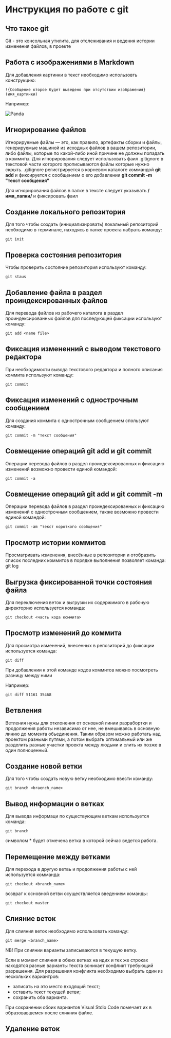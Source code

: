 # **Инструкция по работе с git**

## Что такое git

Git - это консольная утилита, для отслеживания и ведения истории изменения файлов, в проекте

## Работа с изображениями в Markdown

Для добавления картинки в текст необходимо использовть конструкцию:

    !{Сообщение кторое будет выведено при отсутствии изображения}(имя_картинки)

Например:

![Panda](images/Panda.jpg)

## Игнорирование файлов

Игнорируемые файлы — это, как правило, артефакты сборки и файлы, генерируемые машиной из исходных файлов в вашем репозитории, либо файлы, которые по какой-либо иной причине не должны попадать в коммиты.
Для игнорирования следует использовать фаил .gitignore в текстовой части которого прописываются файлы которые нужно скрыть.
.gitignore регистрируется в корневом каталоге коммандой **git add** и фиксируется с сообщением о его добавлении **git commit -m "текст сообщения"**

Для игнорирования файлов в папке в тексте следует указывать **/имя_папки/** и фиксировать фаил

## Создание локального репозитория

Для того чтобы создать (инициализировать) локальный репозиторий необходимо в терминале, находясь в папке проекта набрать команду:

    git init

## Проверка состояния репозитория

Чтобы проверить состояние репозитория используют команду:

    git staus

## Добавление файла в раздел проиндексированных файлов

Для перевода файлов из рабочего каталога в раздел проиндексированных файлов для последующей фиксации используют команду:

    git add <name file>

## Фиксация измененний с выводом текстового редактора

При необходимости вывода текстового редактора и полного описания коммита используют команду:

    git commit

## Фиксация изменений с однострочным сообщением

Для создания коммита с однострочным сообщением спользуют команду:

    git commit -m "текст сообщения"

## Совмещение операций git add и git commit

Операции перевода файлов в раздел проиндексированных и фиксацию изменений возможно провести единой командой:

    git commit -a 

## Совмещение операций git add и git commit -m

Операции перевода файлов в раздел проиндексированных и фиксацию изменений с однострочным сообщением, также возможно провести единой командой:

    git commit -am "текст короткого сообщения"

## Просмотр истории коммитов

Просматривать изменения, внесённые в репозитории и отобразить список последних коммитов в порядке выполнения позволяет команда:
    git log

## Выгрузка фиксированной точки состояния файла

Для переключения веток и выгрузки их содержимого в рабочую директорию используется команда:
   
    git checkout <часть кода коммита>

## Просмотр изменений до коммита

Для просмотра изменений, внесенных в репозиторий до фиксации используется команда:

    git diff

При добавлении к этой команде кодов коммитов можно посмотреть разницу между ними 

Например:

    git diff 51161 35468

## Ветвления

Ветления нужы для отклонения от основной линии разрабортки и продолжения работы независимо от нее, не вмешиваясь в основную линию до момента обьединения. Таким образом можно работать над проектом разными путями, а потом выбрать оптимальный или же разделить разные участки проекта между людьми и слить их позже в один полноценный.

## Создание новой ветки

Для того чтобы создать новую ветку необходимо ввести команду:

    git branch <braench_name>

## Вывод информации о ветках

Для вывода информаци по существующим веткам используется команда:

    git branch

символом * будет отмечена ветка в которой сейчас ведется работа.

## Перемещение между ветками

Для перехода в другую ветвь и продолжения работы с ней используется комманда:

    git checkout <branch_name>

возврат к основной ветви осуществляется введением команды:

    git checkout master


## Слияние веток

Для слияния веток необходимо использовать команду:

    git merge <branch_name>

NB! При слиянии варианты записываются в текущую ветку.

Если в момент слияния в обеих ветках на идих и тех же строках находятся разные варианты текста воникает конфликт требующий разрешения.
Для разрешения конфликта необходимо выбрать один из нескольких вариантров:

* записать на это место входящий текст;
* оставить текст текущей ветви;
* сохранить оба варианта.

При сохранении обоих вариантов Visual Stdio Code помечает их в образовавшемся после слияния файле.

## Удаление веток



